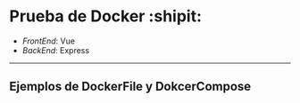 # Prueba de Docker :shipit:


- *FrontEnd*: Vue
- *BackEnd*: Express
----
Ejemplos de DockerFile y DokcerCompose
----